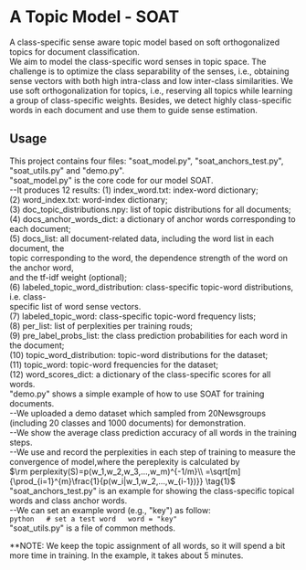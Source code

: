 # A Topic Model - SOAT

 A class-specific sense aware topic model based on soft orthogonalized topics for document classification.  
 We aim to model the class-specific word senses in topic space. The challenge is to optimize the class separability of the senses, i.e., obtaining sense vectors with both high intra-class and low inter-class similarities. We use soft orthogonalization for topics, i.e., reserving all topics while learning a group of class-specific weights. Besides, we detect highly class-specific words in each document and use them to guide sense estimation.  


## Usage

This project contains four files: "soat_model.py", "soat_anchors_test.py", "soat_utils.py" and "demo.py".   
"soat_model.py" is the core code for our model SOAT.  
	--It produces 12 results: (1) index_word.txt: index-word dictionary;  
                              (2) word_index.txt: word-index dictionary;  
                              (3) doc_topic_distributions.npy: list of topic distributions for all documents;  
                              (4) docs_anchor_words_dict: a dictionary of anchor words corresponding to each document;  
                              (5) docs_list: all document-related data, including the word list in each document, the  
                              topic corresponding to the word, the dependence strength of the word on the anchor word,  
                              and the tf-idf weight (optional);  
                              (6) labeled_topic_word_distribution: class-specific topic-word distributions, i.e. class-  
                              specific list of word sense vectors.  
                              (7) labeled_topic_word: class-specific topic-word frequency lists;  
                              (8) per_list: list of perplexities per training rouds;  
                              (9) pre_label_probs_list: the class prediction probabilities for each word in the document;  
                              (10) topic_word_distribution: topic-word distributions for the dataset;  
                              (11) topic_word: topic-word frequencies for the dataset;  
                              (12) word_scores_dict: a dictionary of the class-specific scores for all words.  
"demo.py" shows a simple example of how to use SOAT for training documents.  
	--We uploaded a demo dataset which sampled from 20Newsgroups (including 20 classes and 1000 documents) for demonstration.  
	--We show the average class prediction accuracy of all words in the training steps.  
	--We use and record the perplexities in each step of training to measure the convergence of model,where the pereplexity is calculated by  
	$\rm perplexity(S)=p(w_1,w_2,w_3,...,w_m)^{-1/m}\\ =\sqrt[m]{\prod_{i=1}^{m}\frac{1}{p(w_i|w_1,w_2,...,w_{i-1})}} \tag{1}$  
"soat_anchors_test.py" is an example for showing the class-specific topical words and class anchor words.  
	--We can set an example word (e.g., "key") as follow:  
	```python  
	# set a test word  
    word = "key"  
	```  
"soat_utils.py" is a file of common methods.  


**NOTE: We keep the topic assignment of all words, so it will spend a bit more time in training. In the example, it takes about 5 minutes.  
		

